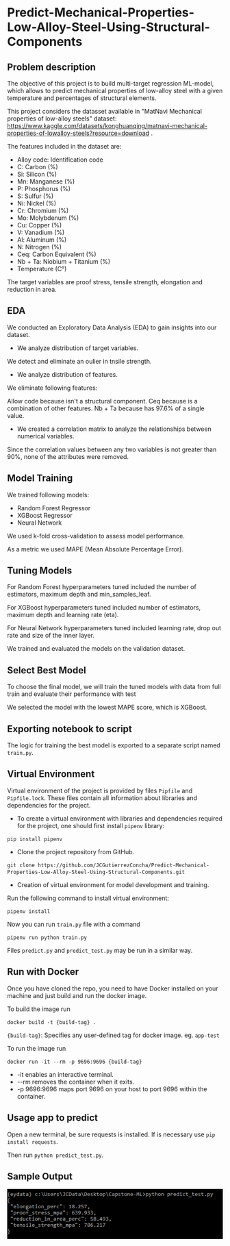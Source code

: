 # Predict-Mechanical-Properties-Low-Alloy-Steel-Using-Structural-Components

## Problem description

The objective of this project is to build multi-target regression ML-model, which allows to predict mechanical properties of low-alloy steel with a given temperature and percentages of structural elements.

This project considers the datasset available in "MatNavi Mechanical properties of low-alloy steels" dataset: https://www.kaggle.com/datasets/konghuanqing/matnavi-mechanical-properties-of-lowalloy-steels?resource=download . 

The features included in the dataset are:

- Alloy code: Identification code
- C:  Carbon (%)
- Si: Silicon (%)
- Mn: Manganese (%)
- P:  Phosphorus (%)
- S:  Sulfur (%)
- Ni: Nickel (%)
- Cr: Chromium (%)
- Mo: Molybdenum (%)
- Cu: Copper (%)
- V:  Vanadium (%)
- Al: Aluminum (%)
- N:  Nitrogen (%)
- Ceq: Carbon Equivalent (%)
- Nb + Ta: Niobium + Titanium (%)
- Temperature (C°)

The target variables are proof stress, tensile strength, elongation and reduction in area.


## EDA

We conducted an Exploratory Data Analysis (EDA) to gain insights into our dataset. 

- We analyze distribution of target variables.

We detect and eliminate an oulier in tnsile strength.


- We analyze distribution of features.

We eliminate following features:

Allow code because isn't a structural component.
Ceq because is a combination of other features.
Nb + Ta because has 97.6% of a single value.

- We created a correlation matrix to analyze the relationships between numerical variables.

Since the correlation values between any two variables is not greater than 90%, none of the attributes were removed.


## Model Training

We trained following models:

- Random Forest Regressor
- XGBoost Regressor
- Neural Network

We used k-fold cross-validation to assess model performance.

As a metric we used MAPE (Mean Absolute Percentage Error).


## Tuning Models

For Random Forest hyperparameters tuned included the number of estimators, maximum depth and min_samples_leaf.
 
For XGBoost hyperparameters tuned included number of estimators, maximum depth and learning rate (eta).

For Neural Network hyperparameters tuned included learning rate, drop out rate and size of the inner layer.

We trained and evaluated the models on the validation dataset.


## Select Best Model

To choose the final model, we will train the tuned models with data from full train and evaluate their performance with test

We selected the model with the lowest MAPE score, which is XGBoost.


## Exporting notebook to script

The logic for training the best model is exported to a separate script named `train.py`.


## Virtual Environment

Virtual environment of the project is provided by files `Pipfile` and `Pipfile.lock`. These files contain all information about libraries and dependencies for the project.

- To create a virtual environment with libraries and dependencies required for the project, one should first install `pipenv` library:  
   
```
pip install pipenv
```

- Clone the project repository from GitHub.

```
git clone https://github.com/JCGutierrezConcha/Predict-Mechanical-Properties-Low-Alloy-Steel-Using-Structural-Components.git
```

- Creation of virtual environment for model development and training.

Run the following command to install virtual environment:   
   
```
pipenv install
```  

Now you can run `train.py` file with a command

```
pipenv run python train.py
```

Files `predict.py` and `predict_test.py` may be run in a similar way.


## Run with Docker

Once you have cloned the repo, you need to have Docker installed on your machine and just build and run the docker image.

To build the image run
```
docker build -t {build-tag} .
```
`{build-tag}`: Specifies any user-defined tag for docker image. eg. `app-test`


To run the image run
```
docker run -it --rm -p 9696:9696 {build-tag}
```

- -it enables an interactive terminal.
- --rm removes the container when it exits.
- -p 9696:9696 maps port 9696 on your host to port 9696 within the container.


## Usage app to predict

Open a new terminal, be sure requests is installed. If is necessary use ```pip install requests```.

Then run  ```python predict_test.py```.


## Sample Output

![Sample of the project running locally](https://github.com/JCGutierrezConcha/Predict-Mechanical-Properties-Low-Alloy-Steel-Using-Structural-Components/blob/main/deploy_predict_local.PNG)


